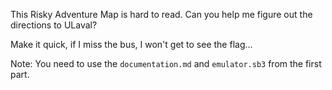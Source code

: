 This Risky Adventure Map is hard to read. Can you help me figure out the directions to ULaval?

Make it quick, if I miss the bus, I won't get to see the flag...

Note: You need to use the `documentation.md` and `emulator.sb3` from the first part.
